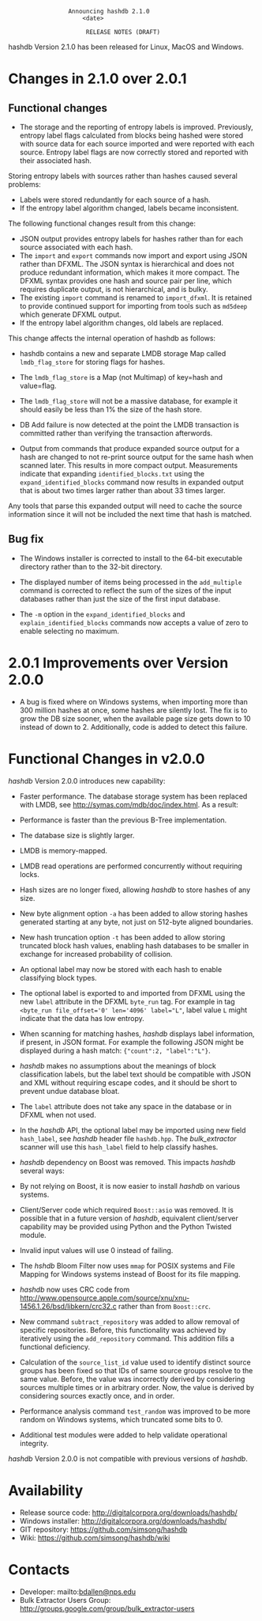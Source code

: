                      Announcing hashdb 2.1.0
                         <date>

                          RELEASE NOTES (DRAFT)

hashdb Version 2.1.0 has been released for Linux, MacOS and Windows.

# Changes in 2.1.0 over 2.0.1
## Functional changes
* The storage and the reporting of entropy labels is improved.
 Previously, entropy label flags calculated from blocks being hashed
 were stored with source data for each source imported
 and were reported with each source.
 Entropy label flags are now correctly stored and reported with their
 associated hash.

 Storing entropy labels with sources rather than hashes caused several
 problems:
 * Labels were stored redundantly for each source of a hash.
 * If the entropy label algorithm changed, labels became inconsistent.

 The following functional changes result from this change:
 * JSON output provides entropy labels for hashes rather than for each source
 associated with each hash.
 * The `import` and `export` commands now import and export using JSON
 rather than DFXML.  The JSON syntax is hierarchical and does not
 produce redundant information, which makes it more compact.
 The DFXML syntax provides one hash and source pair per line,
 which requires duplicate output, is not hierarchical, and is bulky.
 * The existing `import` command is renamed to `import_dfxml`.
 It is retained to provide continued support for importing from tools
 such as `md5deep` which generate DFXML output.
 * If the entropy label algorithm changes, old labels are replaced.

 This change affects the internal operation of hashdb as follows:
 * hashdb contains a new and separate LMDB storage Map
 called `lmdb_flag_store` for storing flags for hashes.
 * The `lmdb_flag_store` is a Map (not Multimap) of key=hash and value=flag.
 * The `lmdb_flag_store` will not be a massive database, for example
 it should easily be less than 1% the size of the hash store.

* DB Add failure is now detected at the point the LMDB transaction is committed
rather than verifying the transaction afterwords.

* Output from commands that produce expanded source output for a hash
 are changed to not re-print source output for the same hash when scanned later.
 This results in more compact output.  Measurements indicate that expanding
 `identified_blocks.txt` using the `expand_identified_blocks` command
 now results in expanded output that is about two times larger
 rather than about 33 times larger.

 Any tools that parse this expanded output will need to cache
 the source information since it will not be included
 the next time that hash is matched.

## Bug fix
* The Windows installer is corrected to install to the 64-bit executable directory rather than to the 32-bit directory.

* The displayed number of items being processed in the `add_multiple` command
 is corrected to reflect the sum of the sizes of the input databases
 rather than just the size of the first input database.

* The `-m` option in the `expand_identified_blocks` and
 `explain_identified_blocks` commands now accepts
 a value of zero to enable selecting no maximum.

# 2.0.1 Improvements over Version 2.0.0
* A bug is fixed where on Windows systems, when importing more than 300 million hashes at once, some hashes are silently lost.
The fix is to grow the DB size sooner, when the available page size gets down to 10 instead of down to 2.  Additionally, code is added to detect this failure.

# Functional Changes in v2.0.0
_hashdb_ Version 2.0.0 introduces new capability:

* Faster performance.  The database storage system has been replaced with LMDB, see http://symas.com/mdb/doc/index.html.  As a result:
 * Performance is faster than the previous B-Tree implementation.
 * The database size is slightly larger.
 * LMDB is memory-mapped.
 * LMDB read operations are performed concurrently without requiring locks.
 * Hash sizes are no longer fixed, allowing _hashdb_ to store hashes of any size.

* New byte alignment option `-a` has been added to allow storing hashes generated starting at any byte, not just on 512-byte aligned boundaries.

* New hash truncation option `-t` has been added to allow storing truncated block hash values, enabling hash databases to be smaller in exchange for increased probability of collision.

* An optional label may now be stored with each hash to enable classifying block types.
 * The optional label is exported to and imported from DFXML using the new `label` attribute in the DFXML `byte_run` tag.  For example in tag `<byte_run file_offset='0' len='4096' label="L"`, label value `L` might indicate that the data has low entropy.
 * When scanning for matching hashes, _hashdb_ displays label information, if present, in JSON format.  For example the following JSON might be displayed during a hash match: `{"count":2, "label":"L"}`.
 * _hashdb_ makes no assumptions about the meanings of block classification labels, but the label text should be compatible with JSON and XML without requiring escape codes, and it should be short to prevent undue database bloat.
 * The `label` attribute does not take any space in the database or in DFXML when not used.
 * In the _hashdb_ API, the optional label may be imported using new field `hash_label`, see _hashdb_ header file `hashdb.hpp`.  The _bulk\_extractor_ scanner will use this `hash_label` field to help classify hashes.

* _hashdb_ dependency on Boost was removed.  This impacts _hashdb_ several ways:
 * By not relying on Boost, it is now easier to install _hashdb_ on various systems.
 * Client/Server code which required `Boost::asio` was removed.
It is possible that in a future version of _hashdb_, equivalent client/server capability may be provided using Python and the Python Twisted module.
 * Invalid input values will use 0 instead of failing.
 * The _hshdb_ Bloom Filter now uses `mmap` for POSIX systems and File Mapping for Windows systems instead of Boost for its file mapping.
 * _hashdb_ now uses CRC code from http://www.opensource.apple.com/source/xnu/xnu-1456.1.26/bsd/libkern/crc32.c rather than from `Boost::crc`.

* New command `subtract_repository` was added to allow removal of specific repositories.  Before, this functionality was achieved by iteratively using the `add_repository` command.  This addition fills a functional deficiency.

* Calculation of the `source_list_id` value used to identify distinct source groups has been fixed so that IDs of same source groups resolve to the same value.  Before, the value was incorrectly derived by considering sources multiple times or in arbitrary order.  Now, the value is derived by considering sources exactly once, and in order.  

* Performance analysis command `test_random` was improved to be more random on Windows systems, which truncated some bits to 0.

* Additional test modules were added to help validate operational integrity.

_hashdb_ Version 2.0.0 is not compatible with previous versions of _hashdb_.

Availability
============
* Release source code: http://digitalcorpora.org/downloads/hashdb/
* Windows installer: http://digitalcorpora.org/downloads/hashdb/
* GIT repository: https://github.com/simsong/hashdb
* Wiki: https://github.com/simsong/hashdb/wiki

Contacts
========
* Developer: mailto:bdallen@nps.edu
* Bulk Extractor Users Group: http://groups.google.com/group/bulk_extractor-users
